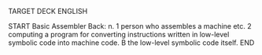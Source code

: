 TARGET DECK
ENGLISH

START
Basic
Assembler
Back: n. 1 person who assembles a machine etc. 2 computing a program for converting instructions written in low-level symbolic code into machine code. B the low-level symbolic code itself.
END
